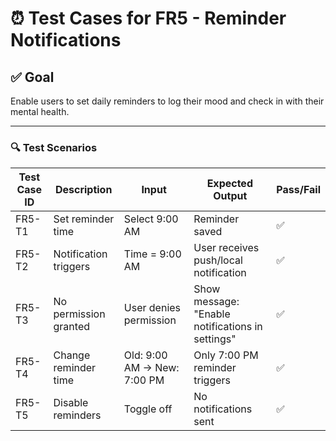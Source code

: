 # ⏰ Test Cases for FR5 - Reminder Notifications

## ✅ Goal
Enable users to set daily reminders to log their mood and check in with their mental health.

---

### 🔍 Test Scenarios

| Test Case ID | Description | Input | Expected Output | Pass/Fail |
|--------------|-------------|-------|------------------|-----------|
| FR5-T1 | Set reminder time | Select 9:00 AM | Reminder saved | ✅ |
| FR5-T2 | Notification triggers | Time = 9:00 AM | User receives push/local notification | ✅ |
| FR5-T3 | No permission granted | User denies permission | Show message: "Enable notifications in settings" | ✅ |
| FR5-T4 | Change reminder time | Old: 9:00 AM → New: 7:00 PM | Only 7:00 PM reminder triggers | ✅ |
| FR5-T5 | Disable reminders | Toggle off | No notifications sent | ✅ |